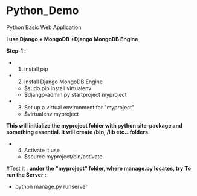 # Python_Demo
Python Basic Web Application


**I use Django + MongoDB +Django MongoDB Engine**

**Step-1 :**
- 1. install pip
- 2. install Django MongoDB Engine
    - $sudo pip install virtualenv
    - $django-admin.py startproject myproject
- 3. Set up a virtual environment for "myproject"
    - $virtualenv myproject

**This will initialize the myproject folder with python site-package and something essential. It will create /bin, /lib etc...folders.**
- 4. Activate it use
    - $source myproject/bin/activate

#Test it : 
**under the "myproject" folder, where manage.py locates, try**
**To run the Server :** 
- python manage.py runserver
